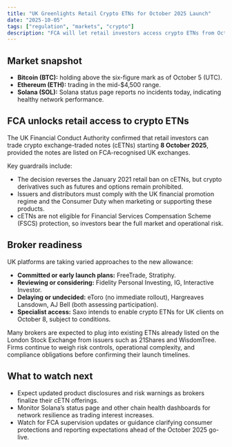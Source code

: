 ```yaml
---
title: "UK Greenlights Retail Crypto ETNs for October 2025 Launch"
date: "2025-10-05"
tags: ["regulation", "markets", "crypto"]
description: "FCA will let retail investors access crypto ETNs from October 2025, prompting brokers to prep for listings."
---
```


## Market snapshot

- **Bitcoin (BTC):** holding above the six-figure mark as of October 5 (UTC).
- **Ethereum (ETH):** trading in the mid-$4,500 range.
- **Solana (SOL):** Solana status page reports no incidents today, indicating healthy network performance.

## FCA unlocks retail access to crypto ETNs

The UK Financial Conduct Authority confirmed that retail investors can trade crypto exchange-traded notes (cETNs) starting **8 October 2025**, provided the notes are listed on FCA-recognised UK exchanges.

Key guardrails include:

- The decision reverses the January 2021 retail ban on cETNs, but crypto derivatives such as futures and options remain prohibited.
- Issuers and distributors must comply with the UK financial promotion regime and the Consumer Duty when marketing or supporting these products.
- cETNs are not eligible for Financial Services Compensation Scheme (FSCS) protection, so investors bear the full market and operational risk.

## Broker readiness

UK platforms are taking varied approaches to the new allowance:

- **Committed or early launch plans:** FreeTrade, Stratiphy.
- **Reviewing or considering:** Fidelity Personal Investing, IG, Interactive Investor.
- **Delaying or undecided:** eToro (no immediate rollout), Hargreaves Lansdown, AJ Bell (both assessing participation).
- **Specialist access:** Saxo intends to enable crypto ETNs for UK clients on October 8, subject to conditions.

Many brokers are expected to plug into existing ETNs already listed on the London Stock Exchange from issuers such as 21Shares and WisdomTree. Firms continue to weigh risk controls, operational complexity, and compliance obligations before confirming their launch timelines.

## What to watch next

- Expect updated product disclosures and risk warnings as brokers finalize their cETN offerings.
- Monitor Solana’s status page and other chain health dashboards for network resilience as trading interest increases.
- Watch for FCA supervision updates or guidance clarifying consumer protections and reporting expectations ahead of the October 2025 go-live.

